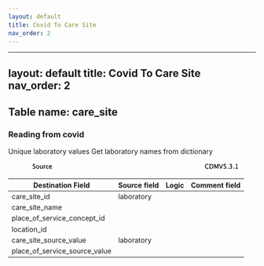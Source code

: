 ```yaml
---
layout: default
title: Covid To Care Site
nav_order: 2
---
```


---
layout: default
title: Covid To Care Site
nav_order: 2
---

## Table name: care_site

### Reading from covid

Unique laboratory values
Get laboratory names from dictionary

![](md_files/image23.png)

| Destination Field | Source field | Logic | Comment field |
| --- | --- | --- | --- |
| care_site_id | laboratory |  |  |
| care_site_name |  |  |  |
| place_of_service_concept_id |  |  |  |
| location_id |  |  |  |
| care_site_source_value | laboratory |  |  |
| place_of_service_source_value |  |  |  |